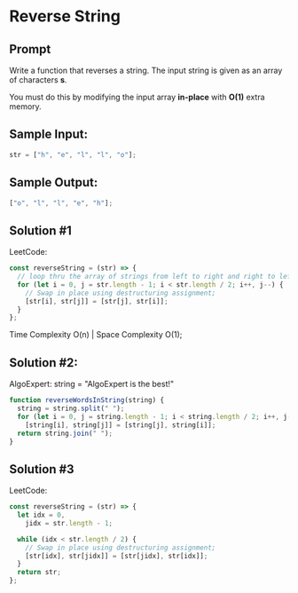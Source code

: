 # Reverse String

## Prompt

Write a function that reverses a string. The input string is given as an array of characters **s**.

You must do this by modifying the input array **in-place** with **O(1)** extra memory.

## Sample Input:

```js
str = ["h", "e", "l", "l", "o"];
```

## Sample Output:

```js
["o", "l", "l", "e", "h"];
```

## Solution #1

LeetCode:

```js
const reverseString = (str) => {
  // loop thru the array of strings from left to right and right to left
  for (let i = 0, j = str.length - 1; i < str.length / 2; i++, j--) {
    // Swap in place using destructuring assignment;
    [str[i], str[j]] = [str[j], str[i]];
  }
};
```

Time Complexity O(n) | Space Complexity O(1);

## Solution #2:

AlgoExpert: string = "AlgoExpert is the best!"

```js
function reverseWordsInString(string) {
  string = string.split(" ");
  for (let i = 0, j = string.length - 1; i < string.length / 2; i++, j--)
    [string[i], string[j]] = [string[j], string[i]];
  return string.join(" ");
}
```

## Solution #3

LeetCode:

```js
const reverseString = (str) => {
  let idx = 0,
    jidx = str.length - 1;

  while (idx < str.length / 2) {
    // Swap in place using destructuring assignment;
    [str[idx], str[jidx]] = [str[jidx], str[idx]];
  }
  return str;
};
```
